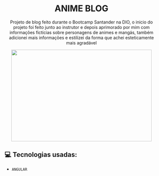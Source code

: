 <h1 align="center"> ANIME BLOG </h1>
<p align="center">Projeto de blog feito durante o Bootcamp Santander na DIO, o inicio do projeto foi feito junto ao instrutor e depois aprimorado por mim com informações fictícias sobre personagens de animes e mangás, também adicionei mais informações e estilizei da forma que achei esteticamente mais agradável</p>

<p align="center">
<img width="460" height="300" src="https://github.com/verofreitt/angular-blog/assets/113372101/c71a282d-71ca-4940-b086-79a023c4c4d3">
</p>

## :computer: Tecnologias usadas:

- `ANGULAR`




